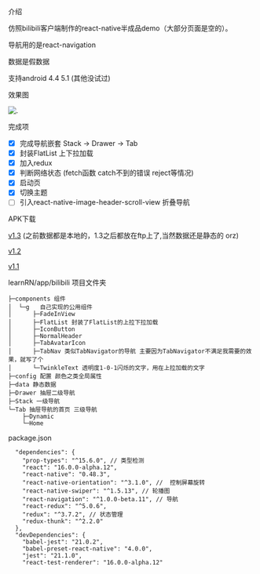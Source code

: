 
介绍

仿照bilibili客户端制作的react-native半成品demo（大部分页面是空的）。

导航用的是react-navigation

数据是假数据

支持android 4.4 5.1 (其他没试过)

效果图

 ![.](https://github.com/qw110946/learn-react/tree/master/learnRN/images/other/demo.gif)
 
完成项
 
 - [x] 完成导航嵌套 Stack -> Drawer -> Tab
 - [x] 封装FlatList 上下拉加载
 - [x] 加入redux
 - [x] 判断网络状态 (fetch函数 catch不到的错误 reject等情况) 
 - [x] 启动页 
 - [x] 切换主题
 - [ ] 引入react-native-image-header-scroll-view 折叠导航

APK下载

   [v1.3](https://qw110946.github.io/learn-react/learnRN/apk/bilibili-v1.3.apk) (之前数据都是本地的，1.3之后都放在ftp上了,当然数据还是静态的 orz)
   
   [v1.2](https://qw110946.github.io/learn-react/learnRN/apk/bilibili-v1.2.apk)
   
   [v1.1](https://qw110946.github.io/learn-react/learnRN/apk/bilibili-v1.1.apk)

learnRN/app/bilibili  项目文件夹

    ├─components 组件
    │  └─g   自己实现的公用组件
    │      ├─FadeInView 
    │      ├─FlatList 封装了FlatList的上拉下拉加载
    │      ├─IconButton 
    │      ├─NormalHeader 
    │      ├─TabAvatarIcon 
    │      ├─TabNav 类似TabNavigator的导航 主要因为TabNavigator不满足我需要的效果，就写了个
    │      └─TwinkleText 透明度1-0-1闪烁的文字，用在上拉加载的文字
    ├─config 配置 颜色之类全局属性
    ├─data 静态数据
    ├─Drawer 抽屉二级导航
    ├─Stack 一级导航
    └─Tab 抽屉导航的首页 三级导航
        ├─Dynamic
        └─Home
    
package.json
    
      "dependencies": {
        "prop-types": "^15.6.0", // 类型检测
        "react": "16.0.0-alpha.12",
        "react-native": "0.48.3",
        "react-native-orientation": "^3.1.0", //  控制屏幕旋转
        "react-native-swiper": "^1.5.13", // 轮播图
        "react-navigation": "^1.0.0-beta.11", // 导航
        "react-redux": "^5.0.6", 
        "redux": "^3.7.2", // 状态管理
        "redux-thunk": "^2.2.0" 
      },
      "devDependencies": {
        "babel-jest": "21.0.2",
        "babel-preset-react-native": "4.0.0",
        "jest": "21.1.0",
        "react-test-renderer": "16.0.0-alpha.12"